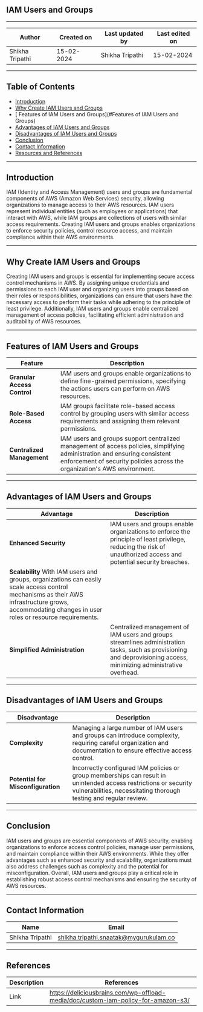 ##  IAM Users and Groups
***

| Author | Created on | Last updated by | Last edited on |
|--------|------------|-----------------|----------------|
|Shikha Tripathi| 15-02-2024 | Shikha Tripathi | 15-02-2024|

***
## Table of Contents
+ [Introduction](#Introduction)
+ [ Why Create IAM Users and Groups](#WhyCreateIAMUsersandGroups)
+ [ Features of IAM Users and Groups](#Features of IAM Users and Groups)
+ [Advantages of IAM Users and Groups](#AdvantagesofIAMUsersandGroups)
+ [Disadvantages of IAM Users and Groups](#DisadvantagesofIAMUsersandGroups)
+ [Conclusion](#Conclusion)
+ [Contact Information](#Contact-Information)
+ [Resources and References](#Resources-and-References)

***
## Introduction
IAM (Identity and Access Management) users and groups are fundamental components of AWS (Amazon Web Services) security, allowing organizations to manage access to their AWS resources. IAM users represent individual entities (such as employees or applications) that interact with AWS, while IAM groups are collections of users with similar access requirements. Creating IAM users and groups enables organizations to enforce security policies, control resource access, and maintain compliance within their AWS environments.

***
## Why Create IAM Users and Groups
Creating IAM users and groups is essential for implementing secure access control mechanisms in AWS. By assigning unique credentials and permissions to each IAM user and organizing users into groups based on their roles or responsibilities, organizations can ensure that users have the necessary access to perform their tasks while adhering to the principle of least privilege. Additionally, IAM users and groups enable centralized management of access policies, facilitating efficient administration and auditability of AWS resources.

***
## Features of IAM Users and Groups
| Feature	| Description |
|---------|-------------|
| **Granular Access Control**	| IAM users and groups enable organizations to define fine-grained permissions, specifying the actions users can perform on AWS resources.|
| **Role-Based Access**| IAM groups facilitate role-based access control by grouping users with similar access requirements and assigning them relevant permissions.|
| **Centralized Management**	| IAM users and groups support centralized management of access policies, simplifying administration and ensuring consistent enforcement of security policies across the organization's AWS environment.|

***
## Advantages of IAM Users and Groups
| Advantage |	Description |
|-----------|-------------|
| **Enhanced Security**	| IAM users and groups enable organizations to enforce the principle of least privilege, reducing the risk of unauthorized access and potential security breaches.|
| **Scalability**	With IAM users and groups, organizations can easily scale access control mechanisms as their AWS infrastructure grows, accommodating changes in user roles or resource requirements.|
| **Simplified Administration**	| Centralized management of IAM users and groups streamlines administration tasks, such as provisioning and deprovisioning access, minimizing administrative overhead.|

***
## Disadvantages of IAM Users and Groups
| Disadvantage	| Description |
|---------------|-------------|
| **Complexity**	| Managing a large number of IAM users and groups can introduce complexity, requiring careful organization and documentation to ensure effective access control. |
| **Potential for Misconfiguration** |	Incorrectly configured IAM policies or group memberships can result in unintended access restrictions or security vulnerabilities, necessitating thorough testing and regular review.|

***
## Conclusion
IAM users and groups are essential components of AWS security, enabling organizations to enforce access control policies, manage user permissions, and maintain compliance within their AWS environments. While they offer advantages such as enhanced security and scalability, organizations must also address challenges such as complexity and the potential for misconfiguration. Overall, IAM users and groups play a critical role in establishing robust access control mechanisms and ensuring the security of AWS resources.


***


## Contact Information

|     Name         | Email  |
| -----------------| ------------------------------------ |
| Shikha Tripathi   | shikha.tripathi.snaatak@mygurukulam.co |

***

## References

| Description                                   | References  
| --------------------------------------------  | -------------------------------------------------|
| Link |https://deliciousbrains.com/wp-offload-media/doc/custom-iam-policy-for-amazon-s3/|

